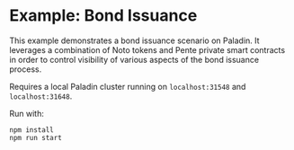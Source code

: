 # Example: Bond Issuance

This example demonstrates a bond issuance scenario on Paladin. It leverages a combination of Noto tokens and
Pente private smart contracts in order to control visibility of various aspects of the bond issuance process.

Requires a local Paladin cluster running on `localhost:31548` and `localhost:31648`.

Run with:

```shell
npm install
npm run start
```
